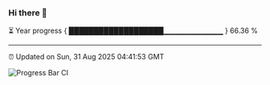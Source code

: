 ### Hi there 👋

⏳ Year progress { ███████████████████▁▁▁▁▁▁▁▁▁▁▁ } 66.36 %

---

⏰ Updated on Sun, 31 Aug 2025 04:41:53 GMT

![Progress Bar CI](https://github.com/IshwaranRudhara/GIT-ACTION/workflows/Progress%20Bar%20CI/badge.svg)

